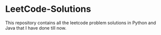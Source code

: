 # LeetCode-Solutions

This repository contains all the leetcode problem solutions in Python and Java that I have done till now. 
